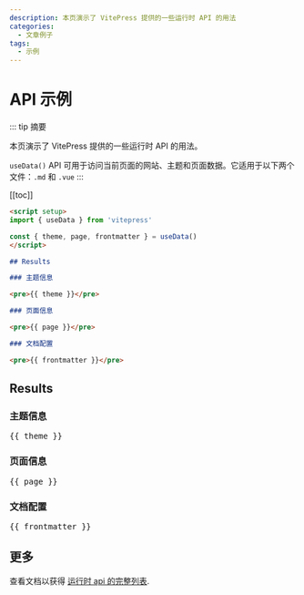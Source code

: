 ```yaml
---
description: 本页演示了 VitePress 提供的一些运行时 API 的用法
categories:
  - 文章例子
tags:
  - 示例
---
```


# API 示例

::: tip 摘要

本页演示了 VitePress 提供的一些运行时 API 的用法。

`useData()` API 可用于访问当前页面的网站、主题和页面数据。它适用于以下两个文件：`.md` 和 `.vue`
:::

[[toc]]

```md
<script setup>
import { useData } from 'vitepress'

const { theme, page, frontmatter } = useData()
</script>

## Results

### 主题信息

<pre>{{ theme }}</pre>

### 页面信息

<pre>{{ page }}</pre>

### 文档配置

<pre>{{ frontmatter }}</pre>
```

<script setup>
import { useData } from 'vitepress'

const { site, theme, page, frontmatter } = useData()
</script>

## Results

### 主题信息

<pre>{{ theme }}</pre>

### 页面信息

<pre>{{ page }}</pre>

### 文档配置

<pre>{{ frontmatter }}</pre>

## 更多

查看文档以获得 [运行时 api 的完整列表](https://vitepress.dev/zh/reference/runtime-api#usedata).
